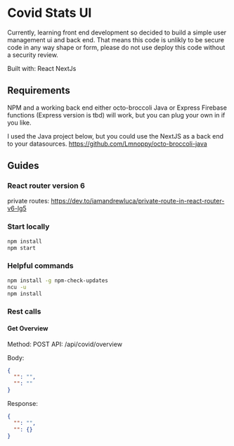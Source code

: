 # Covid Stats UI
Currently, learning front end development so decided to build a simple user management ui and back end. That means this code is unlikly to be secure code in any way shape or form, please do not use deploy this code without a security review. 

Built with:
React
NextJs

## Requirements
NPM and a working back end either octo-broccoli Java or Express Firebase functions (Express version is tbd) will work, but you can plug your own in if you like.

I used the Java project below, but you could use the NextJS as a back end to your datasources. 
https://github.com/Lmnoppy/octo-broccoli-java

## Guides

### React router version 6
private routes: https://dev.to/iamandrewluca/private-route-in-react-router-v6-lg5 

### Start locally 

```bash
npm install
npm start
```

### Helpful commands 


```bash
npm install -g npm-check-updates
ncu -u
npm install

```

### Rest calls

#### Get Overview
Method: POST
API: /api/covid/overview

Body:

```json
{
  "": "", 
  "": ""
}
```

Response:

```json
{
  "": "",
  "": {}
}
```
